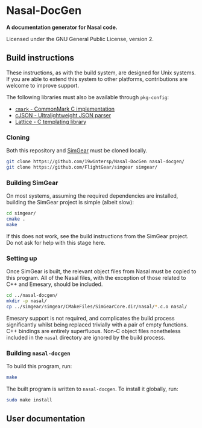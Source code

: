 # Nasal-DocGen

**A documentation generator for Nasal code.**

Licensed under the GNU General Public License, version 2.

## Build instructions

These instructions, as with the build system, are designed for Unix systems. If
you are able to extend this system to other platforms, contributions are welcome
to improve support.

The following libraries must also be available through `pkg-config`:

* [`cmark` - CommonMark C implementation](https://github.com/commonmark/cmark)
* [cJSON - Ultralightweight JSON parser](https://github.com/DaveGamble/cJSON)
* [Lattice - C templating library](https://github.com/19wintersp/Lattice)

### Cloning

Both this repository and [SimGear](https://github.com/FlightGear/simgear) must
be cloned locally.

```bash
git clone https://github.com/19wintersp/Nasal-DocGen nasal-docgen/
git clone https://github.com/FlightGear/simgear simgear/
```

### Building SimGear

On most systems, assuming the required dependencies are installed, building the
SimGear project is simple (albeit slow):

```bash
cd simgear/
cmake .
make
```

If this does not work, see the build instructions from the SimGear project. Do
not ask for help with this stage here.

### Setting up

Once SimGear is built, the relevant object files from Nasal must be copied to
this program. All of the Nasal files, with the exception of those related to C++
and Emesary, should be included.

```bash
cd ../nasal-docgen/
mkdir -p nasal/
cp ../simgear/simgear/CMakeFiles/SimGearCore.dir/nasal/*.c.o nasal/
```

Emesary support is not required, and complicates the build process significantly
whilst being replaced trivially with a pair of empty functions. C++ bindings are
entirely superfluous. Non-C object files nonetheless included in the `nasal`
directory are ignored by the build process.

### Building `nasal-docgen`

To build this program, run:

```bash
make
```

The built program is written to `nasal-docgen`. To install it globally, run:

```bash
sudo make install
```

## User documentation

<!-- todo -->
